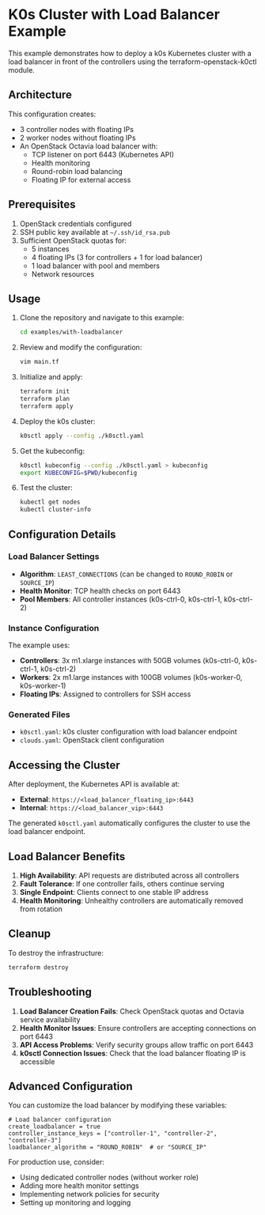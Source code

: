 # K0s Cluster with Load Balancer Example

This example demonstrates how to deploy a k0s Kubernetes cluster with a load balancer in front of the controllers using the terraform-openstack-k0ctl module.

## Architecture

This configuration creates:
- 3 controller nodes with floating IPs
- 2 worker nodes without floating IPs
- An OpenStack Octavia load balancer with:
  - TCP listener on port 6443 (Kubernetes API)
  - Health monitoring
  - Round-robin load balancing
  - Floating IP for external access

## Prerequisites

1. OpenStack credentials configured
2. SSH public key available at `~/.ssh/id_rsa.pub`
3. Sufficient OpenStack quotas for:
   - 5 instances
   - 4 floating IPs (3 for controllers + 1 for load balancer)
   - 1 load balancer with pool and members
   - Network resources

## Usage

1. Clone the repository and navigate to this example:
   ```bash
   cd examples/with-loadbalancer
   ```

2. Review and modify the configuration:
   ```bash
   vim main.tf
   ```

3. Initialize and apply:
   ```bash
   terraform init
   terraform plan
   terraform apply
   ```

4. Deploy the k0s cluster:
   ```bash
   k0sctl apply --config ./k0sctl.yaml
   ```

5. Get the kubeconfig:
   ```bash
   k0sctl kubeconfig --config ./k0sctl.yaml > kubeconfig
   export KUBECONFIG=$PWD/kubeconfig
   ```

6. Test the cluster:
   ```bash
   kubectl get nodes
   kubectl cluster-info
   ```

## Configuration Details

### Load Balancer Settings

- **Algorithm**: `LEAST_CONNECTIONS` (can be changed to `ROUND_ROBIN` or `SOURCE_IP`)
- **Health Monitor**: TCP health checks on port 6443
- **Pool Members**: All controller instances (k0s-ctrl-0, k0s-ctrl-1, k0s-ctrl-2)

### Instance Configuration

The example uses:
- **Controllers**: 3x m1.xlarge instances with 50GB volumes (k0s-ctrl-0, k0s-ctrl-1, k0s-ctrl-2)
- **Workers**: 2x m1.large instances with 100GB volumes (k0s-worker-0, k0s-worker-1)
- **Floating IPs**: Assigned to controllers for SSH access

### Generated Files

- `k0sctl.yaml`: k0s cluster configuration with load balancer endpoint
- `clouds.yaml`: OpenStack client configuration

## Accessing the Cluster

After deployment, the Kubernetes API is available at:
- **External**: `https://<load_balancer_floating_ip>:6443`
- **Internal**: `https://<load_balancer_vip>:6443`

The generated `k0sctl.yaml` automatically configures the cluster to use the load balancer endpoint.

## Load Balancer Benefits

1. **High Availability**: API requests are distributed across all controllers
2. **Fault Tolerance**: If one controller fails, others continue serving
3. **Single Endpoint**: Clients connect to one stable IP address
4. **Health Monitoring**: Unhealthy controllers are automatically removed from rotation

## Cleanup

To destroy the infrastructure:
```bash
terraform destroy
```

## Troubleshooting

1. **Load Balancer Creation Fails**: Check OpenStack quotas and Octavia service availability
2. **Health Monitor Issues**: Ensure controllers are accepting connections on port 6443
3. **API Access Problems**: Verify security groups allow traffic on port 6443
4. **k0sctl Connection Issues**: Check that the load balancer floating IP is accessible

## Advanced Configuration

You can customize the load balancer by modifying these variables:

```hcl
# Load balancer configuration
create_loadbalancer = true
controller_instance_keys = ["controller-1", "controller-2", "controller-3"]
loadbalancer_algorithm = "ROUND_ROBIN"  # or "SOURCE_IP"
```

For production use, consider:
- Using dedicated controller nodes (without worker role)
- Adding more health monitor settings
- Implementing network policies for security
- Setting up monitoring and logging